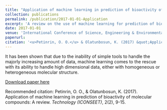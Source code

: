 ```yaml
---
title: "Application of machine learning in prediction of bioactivity of molecular compounds: A review"
collection: publications
permalink: /publication/2017-01-01-Application
excerpt: 'A review on the use of machine learning for prediction of bioactive molecular compounds.'
date: 2017-01-01
venue: 'International Conference of Science, Engineering & Environmental Technology (ICONSEET),'
paperurl: 
citation: '<u>Petinrin, O. O.</u> & Olatunbosun, K. (2017) &quot;Application of machine learning in prediction of bioactivity of molecular compounds: A review.&quot; <i>Technology (ICONSEET)</i>, 2(2), 9-15.'
---
```

It has been shown that due to the inability of simple tools to handle the majorly increasing amount of data, machine learning comes to the rescue with its ability to handle high dimensional data, either with homogeneous or heterogeneous molecular structure.

[Download paper here](http://olutomilayo.github.io/files/Paper2.pdf)

Recommended citation: Petinrin, O. O., & Olatunbosun, K. (2017). Application of machine learning in prediction of bioactivity of molecular compounds: A review. <i>Technology (ICONSEET)</i>, 2(2), 9-15.
